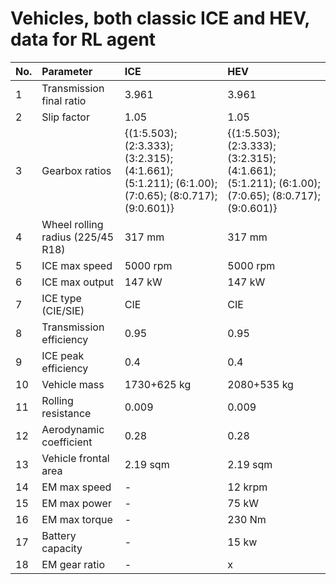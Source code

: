 # Vehicles, both classic ICE and HEV, data for RL agent

|No.| Parameter| ICE | HEV |
|:--|:---------|:----|:----|
|1  |Transmission final ratio |3.961 |3.961 |
|2  |Slip factor |1.05 |1.05 |
|3  |Gearbox ratios |{(1:5.503); (2:3.333); (3:2.315); (4:1.661); (5:1.211); (6:1.00); (7:0.65); (8:0.717); (9:0.601)} | {(1:5.503); (2:3.333); (3:2.315); (4:1.661); (5:1.211); (6:1.00); (7:0.65); (8:0.717); (9:0.601)} |
|4  |Wheel rolling radius (225/45 R18) |317 mm |317 mm |
|5  |ICE max speed |5000 rpm |5000 rpm |
|6  |ICE max output |147 kW |147 kW |
|7  |ICE type (CIE/SIE) |CIE |CIE |
|8  |Transmission efficiency |0.95 |0.95 |
|9  |ICE peak efficiency |0.4 |0.4 |
|10 |Vehicle mass |1730+625 kg |2080+535 kg |
|11 |Rolling resistance |0.009 |0.009 |
|12 |Aerodynamic coefficient |0.28 |0.28 |
|13 |Vehicle frontal area |2.19 sqm |2.19 sqm |
|14 |EM max speed |- |12 krpm |
|15 |EM max power |- |75 kW |
|16 |EM max torque |- |230 Nm |
|17 |Battery capacity |- |15 kw |
|18 |EM gear ratio |- |x |
